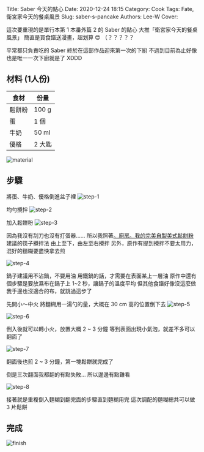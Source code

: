 Title: Saber 今天的點心
Date: 2020-12-24 18:15
Category: Cook
Tags: Fate, 衛宮家今天的餐桌風景
Slug: saber-s-pancake
Authors: Lee-W
Cover:

這次要重現的是單行本第 1 本番外篇 2 的 Saber 的點心
大推「衛宮家今天的餐桌風景」
簡直是買食譜送漫畫，超划算 😍 （？？？？？

<!--more-->

平常都只負責吃的 Saber 終於在這部作品迎來第一次的下廚
不過到目前為止好像也是唯一一次下廚就是了 XDDD

## 材料 (1人份)
| 食材 | 份量 |
|---|---|
| 鬆餅粉 | 100 g |
| 蛋 | 1 個 |
| 牛奶 | 50 ml |
| 優格 | 2 大匙 |

![material]({static}/images/post-images/2020-saber-s-pancake/material.jpeg)


## 步驟
將蛋、牛奶、優格倒進盆子裡
![step-1]({static}/images/post-images/2020-saber-s-pancake/step-1.jpeg)

均勻攪拌
![step-2]({static}/images/post-images/2020-saber-s-pancake/step-2.jpeg)

加入鬆餅粉
![step-3]({static}/images/post-images/2020-saber-s-pancake/step-3.jpeg)

因為我沒有刮刀也沒有打蛋器......
所以我照著[。廚房。我的完美自製美式鬆餅粉](https://blog.icook.tw/posts/80488) 建議的筷子攪拌法
由上至下，由左至右攪拌
另外，原作有提到攪拌不要太用力，混好的麵糊要盡快拿去煎

![step-4]({static}/images/post-images/2020-saber-s-pancake/step-4.jpeg)

鍋子建議用不沾鍋，不要用油
用鐵鍋的話，才需要在表面某上一層油
原作中還有個步驟是要放濕布在鍋子上 1~2 秒，讓鍋子的溫度平均
但其他食譜好像沒這麼做
我手邊也沒適合的布，就跳過這步了


先開小～中火
將麵糊用一湯勺的量，大概在 30 cm 高的位置倒下去
![step-5]({static}/images/post-images/2020-saber-s-pancake/step-5.jpeg)

![step-6]({static}/images/post-images/2020-saber-s-pancake/step-6.jpeg)

倒入後就可以轉小火，放置大概 2 ~ 3 分鐘
等到表面出現小氣泡，就差不多可以翻面了

![step-7]({static}/images/post-images/2020-saber-s-pancake/step-7.jpeg)

翻面後也煎 2 ~ 3 分鐘，第一塊鬆餅就完成了

倒是三次翻面我都翻的有點失敗...
所以邊邊有點難看

![step-8]({static}/images/post-images/2020-saber-s-pancake/step-8.jpeg)

接著就是重複倒入麵糊到翻完面的步驟直到麵糊用完
這次調配的麵糊總共可以做 3 片鬆餅

## 完成

![finish]({static}/images/post-images/2020-saber-s-pancake/finish.jpeg)
